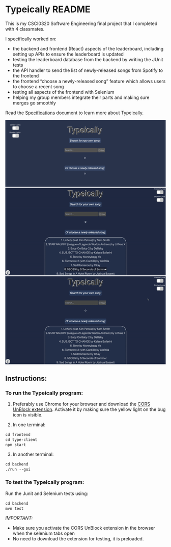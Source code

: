 #  Typeically README

 This is my CSCI0320 Software Engineering final project that I completed with 4 classmates. 
 
 I specifically worked on:
- the backend and frontend (React) aspects of the leaderboard, including setting up APIs to ensure the leaderboard is updated
- testing the leaderboard database from the backend by writing the JUnit tests
- the API handler to send the list of newly-released songs from Spotify to the frontend
- the frontend “choose a newly-released song” feature which allows users to choose a recent song
- testing all aspects of the frontend with Selenium
- helping my group members integrate their parts and making sure merges go smoothly

Read the [Specifications](https://docs.google.com/document/d/1kAGzs_0YeLkAXbZUFNlNNj2SrcmW8tcc3CuH0Uy6cQ8/edit#heading=h.iiwoysfq2rkn)
 document to learn more about Typeically.

 ![A screenshot of the application in use on a mac](typeically.png)
 ![A screenshot of the application in use on a mac](type-demo.gif)
 ![A screenshot of the application in use on a mac](type-demo2.gif)

## Instructions:
### To run the Typeically program:
    
1. Preferably use Chrome for your browser and download the [CORS UnBlock extension](https://docs.google.com/document/d/1kAGzs_0YeLkAXbZUFNlNNj2SrcmW8tcc3CuH0Uy6cQ8/edit#heading=h.iiwoysfq2rkn). Activate it by making sure the yellow light on the bug icon is visible.

2. In one terminal:
```
cd frontend    
cd type-client
npm start
```
3. In another terminal:
```    
cd backend
./run --gui
```
### To test the Typeically program:
    
Run the Junit and Selenium tests using:
```
cd backend
mvn test
```
*IMPORTANT:*
- Make sure you activate the CORS UnBlock extension in the browser when the selenium tabs open
- No need to download the extension for testing, it is preloaded.





